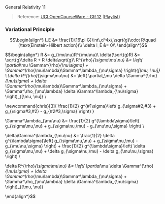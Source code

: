 General Relativity 11

> Reference: [UCI OpenCourseWare - GR 12](https://www.youtube.com/watch?v=02d00IeKCyQ&index=13&list=PLqOZ6FD_RQ7ln1ZQPEU9aZQsEj0eyGlT6) ([Playlist](https://www.youtube.com/playlist?list=PLqOZ6FD_RQ7ln1ZQPEU9aZQsEj0eyGlT6))

### Variational Principle

$$\begin{align*}
I_E &= \frac{1}{16\pi G}\int\,d^4x\,\sqrt{g}\cdot R\quad (\text{Einstein-Hilbert action})\\
\delta I_E &= 0\\
\end{align*}$$

$$\begin{align*}
R &= g_{\mu\nu}R^{\mu\nu}\\
\delta(\sqrt{g}R) &= \sqrt{g}\delta R + R \delta\sqrt{g}\\
R^{\rho}_{\sigma\mu\nu} &=
  \left(
    \partial_\mu \Gamma^{\rho}_{\nu\sigma} + \Gamma^\rho_{\mu\lambda}\Gamma^\lambda_{\nu\sigma}
  \right)_{[\mu, \nu]} \\
\delta R^{\rho}_{\sigma\mu\nu} &=
  \left(
    \partial_\mu \delta \Gamma^{\rho}_{\nu\sigma} +
      \delta \Gamma^\rho_{\mu\lambda}\Gamma^\lambda_{\nu\sigma} +
      \Gamma^\rho_{\mu\lambda} \delta \Gamma^\lambda_{\nu\sigma}
  \right)_{[\mu, \nu]} \\

\newcommand{chris}[3]{
  \frac{1}{2} g^{#1\sigma}\left(
    g_{\sigma#2,#3} +
    g_{\sigma#3,#2} -
    g_{#2#3,\sigma}
  \right)
}

\Gamma^\lambda_{\mu\nu} &= \frac{1}{2} g^{\lambda\sigma}\left(
    g_{\sigma\mu,\nu} +
    g_{\sigma\nu,\mu} -
    g_{\mu\nu,\sigma}
  \right) \\

\delta\Gamma^\lambda_{\mu\nu} &=
  \frac{1}{2} \delta g^{\lambda\sigma}\left(
    g_{\sigma\mu,\nu} +
    g_{\sigma\nu,\mu} -
    g_{\mu\nu,\sigma}
  \right)
+
  \frac{1}{2} g^{\lambda\sigma}\left(
    \delta g_{\sigma\mu,\nu} +
    \delta g_{\sigma\nu,\mu} -
    \delta g_{\mu\nu,\sigma}
  \right)
\\


\delta R^{\rho}_{\sigma\mu\nu} &=
\left(
    \partial_\mu \delta \Gamma^{\rho}_{\nu\sigma} +
      \delta \Gamma^\rho_{\mu\lambda}\Gamma^\lambda_{\nu\sigma} +
      \Gamma^\rho_{\mu\lambda} \delta \Gamma^\lambda_{\nu\sigma}
  \right)_{[\mu, \nu]}


\end{align*}$$